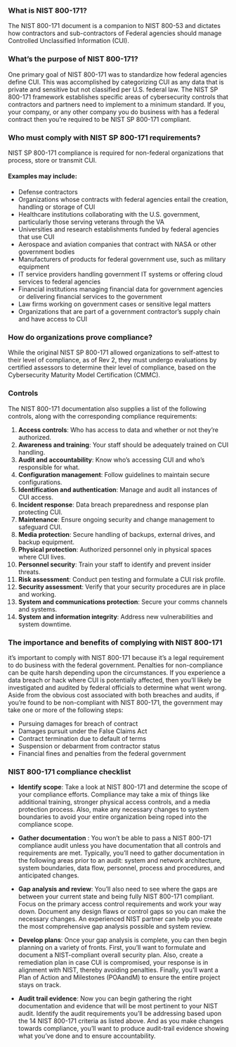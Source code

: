 ### What is NIST 800-171?
The NIST 800-171 document is a companion to NIST 800-53 and dictates how contractors and sub-contractors of Federal agencies should manage Controlled Unclassified Information (CUI). 


### What’s the purpose of NIST 800-171?
One primary goal of NIST 800-171 was to standardize how federal agencies define CUI. This was accomplished by categorizing CUI as any data that is private and sensitive but not classified per U.S. federal law. The NIST SP 800-171 framework establishes specific areas of cybersecurity controls that contractors and partners need to implement to a minimum standard. If you, your company, or any other company you do business with has a federal contract then you’re required to be NIST SP 800-171 compliant.

### Who must comply with NIST SP 800-171 requirements?

NIST SP 800-171 compliance is required for non-federal organizations that process, store or transmit CUI.
#### Examples may include:

 - Defense contractors
 - Organizations whose contracts with federal agencies entail the creation, handling or storage of CUI
 - Healthcare institutions collaborating with the U.S. government, particularly those serving veterans through the VA
 - Universities and research establishments funded by federal agencies that use CUI
 - Aerospace and aviation companies that contract with NASA or other government bodies
 - Manufacturers of products for federal government use, such as military equipment
 - IT service providers handling government IT systems or offering cloud services to federal agencies
 - Financial institutions managing financial data for government agencies or delivering financial services to the government
 - Law firms working on government cases or sensitive legal matters
 - Organizations that are part of a government contractor’s supply chain and have access to CUI


 ### How do organizations prove compliance?
 While the original NIST SP 800-171 allowed organizations to self-attest to their level of compliance, as of Rev 2, they must undergo evaluations by certified assessors to determine their level of compliance, based on the Cybersecurity Maturity Model Certification (CMMC).

 ### Controls 
 The NIST 800-171 documentation also supplies a list of the following controls, along with the corresponding compliance requirements:

 1. **Access controls**: Who has access to data and whether or not they’re authorized. 
 2. **Awareness and training**: Your staff should be adequately trained on CUI handling.  
 3. **Audit and accountability**: Know who’s accessing CUI and who’s responsible for what.
 4. **Configuration management**: Follow guidelines to maintain secure configurations.
 5. **Identification and authentication**: Manage and audit all instances of CUI access.
 6. **Incident response**: Data breach preparedness and response plan protecting CUI.
 7. **Maintenance**: Ensure ongoing security and change management to safeguard CUI.
 8. **Media protection**: Secure handling of backups, external drives, and backup equipment.
 9. **Physical protection**: Authorized personnel only in physical spaces where CUI lives.
 10. **Personnel security**: Train your staff to identify and prevent insider threats.
 11. **Risk assessment**: Conduct pen testing and formulate a CUI risk profile. 
 12. **Security assessment**: Verify that your security procedures are in place and working. 
 13. **System and communications protection**: Secure your comms channels and systems.
 14. **System and information integrity**: Address new vulnerabilities and system downtime.

 ### The importance and benefits of complying with NIST 800-171 
it’s important to comply with NIST 800-171 because it’s a legal requirement to do business with the federal government.
Penalties for non-compliance can be quite harsh depending upon the circumstances. If you experience a data breach or hack where CUI is potentially affected, then you’ll likely be investigated and audited by federal officials to determine what went wrong. Aside from the obvious cost associated with both breaches and audits, if you’re found to be non-compliant with NIST 800-171, the government may take one or more of the following steps:

 - Pursuing damages for breach of contract
 - Damages pursuit under the False Claims Act
 - Contract termination due to default of terms
 - Suspension or debarment from contractor status
 - Financial fines and penalties from the federal government


 ### NIST 800-171 compliance checklist 
   - **Identify scope**:
    Take a look at NIST 800-171 and determine the scope of your compliance efforts. Compliance may take a mix of things like additional training, stronger physical access controls, and a media protection process. Also, make any necessary changes to system boundaries to avoid your entire organization being roped into the compliance scope.

   - **Gather documentation** : 
    You won’t be able to pass a NIST 800-171 compliance audit unless you have documentation that all controls and requirements are met. Typically, you’ll need to gather documentation in the following areas prior to an audit: system and network architecture, system boundaries, data flow, personnel, process and procedures, and anticipated changes.
   
   - **Gap analysis and review**:
    You’ll also need to see where the gaps are between your current state and being fully NIST 800-171 compliant. Focus on the primary access control requirements and work your way down. Document any design flaws or control gaps so you can make the necessary changes. An experienced NIST partner can help you create the most comprehensive gap analysis possible and system review.

   - **Develop plans**: 
    Once your gap analysis is complete, you can then begin planning on a variety of fronts. First, you’ll want to formulate and document a NIST-compliant overall security plan. Also, create a remediation plan in case CUI is compromised, your response is in alignment with NIST, thereby avoiding penalties. Finally, you’ll want a Plan of Action and Milestones (POAandM) to ensure the entire project stays on track.
    
   - **Audit trail evidence**: 
    Now you can begin gathering the right documentation and evidence that will be most pertinent to your NIST audit. Identify the audit requirements you’ll be addressing based upon the 14 NIST 800-171 criteria as listed above. And as you make changes towards compliance, you’ll want to produce audit-trail evidence showing what you’ve done and to ensure accountability.

